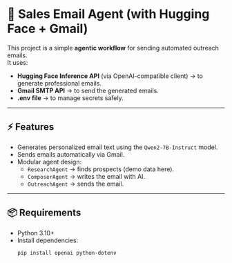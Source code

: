 # 🤖 Sales Email Agent (with Hugging Face + Gmail)

This project is a simple **agentic workflow** for sending automated outreach emails.  
It uses:

- **Hugging Face Inference API** (via OpenAI-compatible client) → to generate professional emails.
- **Gmail SMTP API** → to send the generated emails.
- **.env file** → to manage secrets safely.

---

## ⚡ Features
- Generates personalized email text using the `Qwen2-7B-Instruct` model.
- Sends emails automatically via Gmail.
- Modular agent design:
  - `ResearchAgent` → finds prospects (demo data here).
  - `ComposerAgent` → writes the email with AI.
  - `OutreachAgent` → sends the email.

---

## 📦 Requirements

- Python 3.10+
- Install dependencies:
  ```bash
  pip install openai python-dotenv
